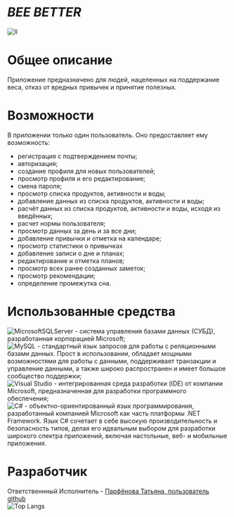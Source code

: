 # ***BEE BETTER***   
![ll](https://i.postimg.cc/D05j6Ljc/image.png)   
# **Общее описание**  
Приложение предназначено для людей, нацеленных на поддержание веса, отказ от вредных привычек и принятие полезных.  
# **Возможности**  
В приложении только один пользователь. Оно предоставляет ему возможность:  
- регистрация с подтверждением почты;  
- авторизация;
- создание профиля для новых пользователей;
- просмотр профиля и его редактирование;
- смена пароля;  
- просмотр списка продуктов, активности и воды;
- добавление данных из списка продуктов, активности и воды;
- расчёт данных из списка продуктов, активности и воды, исходя из введённых;
- расчет нормы пользователя;  
- просмотр данных за день и за все дни;  
- добавление привычки и отметка на календаре;
- просмотр статистики о привычках
- добавление записи о дне и планах;
- редактирование и отметка планов;
- просмотр всех ранее созданных заметок;
- просмотр рекомендации;  
- определение промежутка сна.  
# **Использованные средства**  
![MicrosoftSQLServer](https://img.shields.io/badge/Microsoft%20SQL%20Server-CC2927?style=for-the-badge&logo=microsoft%20sql%20server&logoColor=white) - система управления базами данных (СУБД), разработанная корпорацией Microsoft;  
![MySQL](https://img.shields.io/badge/mysql-4479A1.svg?style=for-the-badge&logo=mysql&logoColor=white) - стандартный язык запросов для работы с реляционными базами данных. Прост в использовании, обладает мощными возможностями для работы с данными, поддерживает транзакции и управление данными, а также широко распространен и имеет большое сообщество поддержки;  
![Visual Studio](https://img.shields.io/badge/Visual%20Studio-5C2D91.svg?style=for-the-badge&logo=visual-studio&logoColor=white) - интегрированная среда разработки (IDE) от компании Microsoft, предназначенная для разработки программного обеспечения;  
![C#](https://img.shields.io/badge/c%23-%23239120.svg?style=for-the-badge&logo=csharp&logoColor=white) - объектно-ориентированный язык программирования, разработанный компанией Microsoft как часть платформы .NET Framework. Язык C# сочетает в себе высокую производительность и безопасность типов, делая его идеальным выбором для разработки широкого спектра приложений, включая настольные, веб- и мобильные приложения.     
# **Разработчик**  
Ответственнный Исполнитель - [Парфёнова Татьяна, пользователь github](https://github.com/7x7x49)   
![Top Langs](https://avatanplus.com/files/resources/original/59baa864a696815e8121c94a.png)     
